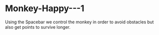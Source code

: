 # Monkey-Happy---1
Using the Spacebar we control the monkey in order to avoid obstacles but also get points to survive longer.
